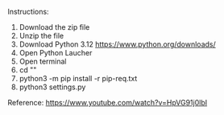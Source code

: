 Instructions:
1. Download the zip file
2. Unzip the file
3. Download Python 3.12 https://www.python.org/downloads/
4. Open Python Laucher
5. Open terminal
7. cd "<the path of the folder>"
8. python3 -m pip install -r pip-req.txt
9. python3 settings.py

Reference: https://www.youtube.com/watch?v=HpVG91j0lbI

